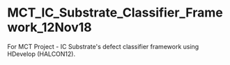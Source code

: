 # MCT_IC_Substrate_Classifier_Framework_12Nov18
For MCT Project - IC Substrate's defect classifier framework using HDevelop (HALCON12).
